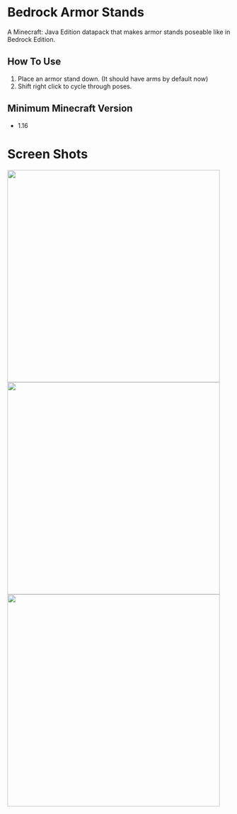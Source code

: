 # Bedrock Armor Stands

A Minecraft: Java Edition datapack that makes armor stands poseable like in Bedrock Edition.

## How To Use

1. Place an armor stand down. (It should have arms by default now)
2. Shift right click to cycle through poses.

## Minimum Minecraft Version

* 1.16

# Screen Shots

<img src=https://github.com/BJTMastermind/Bedrock-ArmorStands/assets/18742837/d44e2258-65c5-456d-8b84-8a0b69934946 width="480">
<img src=https://github.com/BJTMastermind/Bedrock-ArmorStands/assets/18742837/18b8b591-2fc9-4efc-88a5-508a88b820c8 width="480">
<img src=https://github.com/BJTMastermind/Bedrock-ArmorStands/assets/18742837/bdd2d222-67f7-45e4-b0a2-38ded0b6298d width="480">
